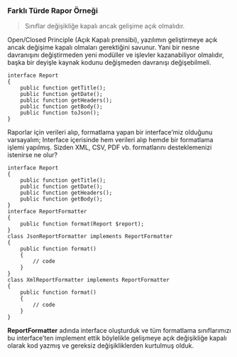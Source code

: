 ### Farklı Türde Rapor Örneği

> Sınıflar değişikliğe kapalı ancak gelişime açık olmalıdır.

Open/Closed Principle (Açık Kapalı prensibi), yazılımın geliştirmeye açık ancak değişime kapalı olmaları gerektiğini
savunur. Yani bir nesne davranışını değiştirmeden yeni modüller ve işlevler kazanabiliyor olmalıdır, başka bir deyişle
kaynak kodunu değişmeden davranışı değişebilmeli.

```
interface Report
{
    public function getTitle();
    public function getDate();
    public function getHeaders();
    public function getBody();
    public function toJson();
}
```

Raporlar için verileri alıp, formatlama yapan bir interface’miz olduğunu varsayalım; Interface içerisinde hem verileri
alıp hemde bir formatlama işlemi yapılmış. Sizden XML, CSV, PDF vb. formatlarını desteklemenizi istenirse ne olur?

```
interface Report
{
    public function getTitle();
    public function getDate();
    public function getHeaders();
    public function getBody();
}
interface ReportFormatter
{
    public function format(Report $report);
}
class JsonReportFormatter implements ReportFormatter
{
    public function format()
    {
        // code
    }
}
class XmlReportFormatter implements ReportFormatter
{
    public function format()
    {
        // code
    }
}
```

**ReportFormatter** adında interface oluşturduk ve tüm formatlama sınıflarımızı bu interface’ten implement ettik böylelikle
gelişmeye açık değişikliğe kapalı olarak kod yazmış ve gereksiz değişikliklerden kurtulmuş olduk.